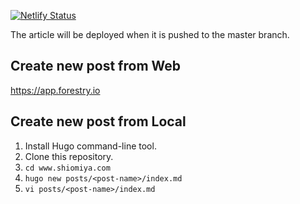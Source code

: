 [![Netlify Status](https://api.netlify.com/api/v1/badges/d9b0ad6b-de5a-4238-b8cc-647e169a72d8/deploy-status)](https://app.netlify.com/sites/shiomiya/deploys)

The article will be deployed when it is pushed to the master branch.

## Create new post from Web

https://app.forestry.io

## Create new post from Local

1. Install Hugo command-line tool.
2. Clone this repository.
3. `cd www.shiomiya.com`
4. `hugo new posts/<post-name>/index.md`
5. `vi posts/<post-name>/index.md`
